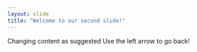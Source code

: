 ```yaml
---
layout: slide
title: "Welcome to our second slide!"
---
```

Changing content as suggested
Use the left arrow to go back!
